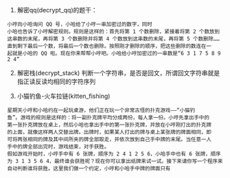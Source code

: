 
1. 解密qq(decrypt_qq)的题干：    
```
小哼向小哈询问 QQ 号，小哈给了小哼一串加密过的数字，同时
小哈也告诉了小哼解密规则。规则是这样的：首先将第 1 个数删除，紧接着将第 2 个数放到
这串数的末尾，再将第 3 个数删除并将第 4 个数放到这串数的末尾，再将第 5 个数删除……
直到剩下最后一个数，将最后一个数也删除。按照刚才删除的顺序，把这些删除的数连在一
起就是小哈的 QQ 啦。现在你来帮帮小哼吧。小哈给小哼加密过的一串数是“6 3 1 7 5 8 9 2 4”
```

2. 解密栈(decrypt_stack)
判断一个字符串，是否是回文，所谓回文字符串就是指正读反读均相同的字符序列

3.  小猫钓鱼-火车拉链(kitten_fishing)
```
星期天小哼和小哈约在一起玩桌游，他们正在玩一个非常古怪的扑克游戏——“小猫钓
鱼”。游戏的规则是这样的：将一副扑克牌平均分成两份，每人拿一份。小哼先拿出手中的
第一张扑克牌放在桌上，然后小哈也拿出手中的第一张扑克牌，并放在小哼刚打出的扑克牌
的上面，就像这样两人交替出牌。出牌时，如果某人打出的牌与桌上某张牌的牌面相同，即
可将两张相同的牌及其中间所夹的牌全部取走，并依次放到自己手中牌的末尾。当任意一人
手中的牌全部出完时，游戏结束，对手获胜。
假如游戏开始时，小哼手中有 6 张牌，顺序为 2 4 1 2 5 6，小哈手中也有 6 张牌，顺序
为 3 1 3 5 6 4，最终谁会获胜呢？现在你可以拿出纸牌来试一试。接下来请你写一个程序来
自动判断谁将获胜。这里我们做一个约定，小哼和小哈手中牌的牌面只有

```
